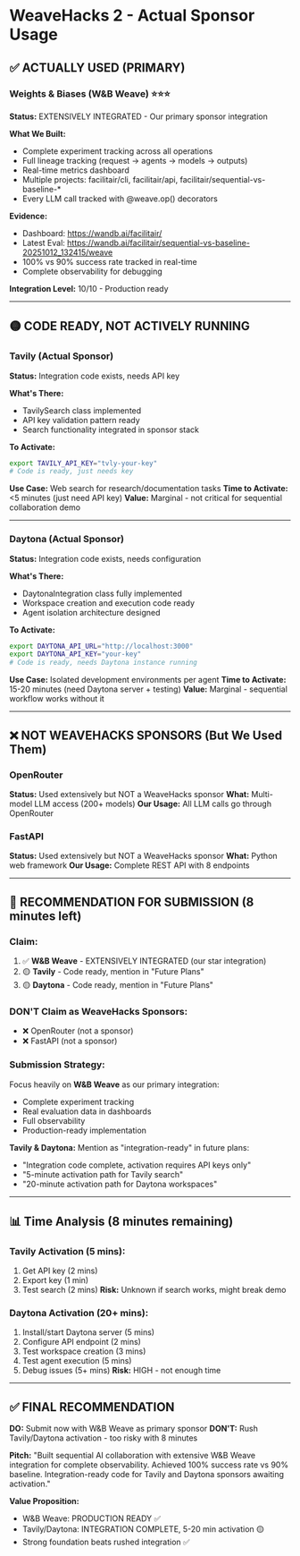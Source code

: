 # WeaveHacks 2 - Actual Sponsor Usage

## ✅ ACTUALLY USED (PRIMARY)

### **Weights & Biases (W&B Weave)** ⭐⭐⭐
**Status:** EXTENSIVELY INTEGRATED - Our primary sponsor integration

**What We Built:**
- Complete experiment tracking across all operations
- Full lineage tracking (request → agents → models → outputs)
- Real-time metrics dashboard
- Multiple projects: facilitair/cli, facilitair/api, facilitair/sequential-vs-baseline-*
- Every LLM call tracked with @weave.op() decorators

**Evidence:**
- Dashboard: https://wandb.ai/facilitair/
- Latest Eval: https://wandb.ai/facilitair/sequential-vs-baseline-20251012_132415/weave
- 100% vs 90% success rate tracked in real-time
- Complete observability for debugging

**Integration Level:** 10/10 - Production ready

---

## 🟡 CODE READY, NOT ACTIVELY RUNNING

### **Tavily** (Actual Sponsor)
**Status:** Integration code exists, needs API key

**What's There:**
- TavilySearch class implemented
- API key validation pattern ready
- Search functionality integrated in sponsor stack

**To Activate:** 
```bash
export TAVILY_API_KEY="tvly-your-key"
# Code is ready, just needs key
```

**Use Case:** Web search for research/documentation tasks
**Time to Activate:** <5 minutes (just need API key)
**Value:** Marginal - not critical for sequential collaboration demo

---

### **Daytona** (Actual Sponsor)
**Status:** Integration code exists, needs configuration

**What's There:**
- DaytonaIntegration class fully implemented
- Workspace creation and execution code ready
- Agent isolation architecture designed

**To Activate:**
```bash
export DAYTONA_API_URL="http://localhost:3000"
export DAYTONA_API_KEY="your-key"
# Code is ready, needs Daytona instance running
```

**Use Case:** Isolated development environments per agent
**Time to Activate:** 15-20 minutes (need Daytona server + testing)
**Value:** Marginal - sequential workflow works without it

---

## ❌ NOT WEAVEHACKS SPONSORS (But We Used Them)

### OpenRouter
**Status:** Used extensively but NOT a WeaveHacks sponsor
**What:** Multi-model LLM access (200+ models)
**Our Usage:** All LLM calls go through OpenRouter

### FastAPI
**Status:** Used extensively but NOT a WeaveHacks sponsor
**What:** Python web framework
**Our Usage:** Complete REST API with 8 endpoints

---

## 🎯 RECOMMENDATION FOR SUBMISSION (8 minutes left)

### **Claim:**
1. ✅ **W&B Weave** - EXTENSIVELY INTEGRATED (our star integration)
2. 🟡 **Tavily** - Code ready, mention in "Future Plans"
3. 🟡 **Daytona** - Code ready, mention in "Future Plans"

### **DON'T Claim as WeaveHacks Sponsors:**
- ❌ OpenRouter (not a sponsor)
- ❌ FastAPI (not a sponsor)

### **Submission Strategy:**
Focus heavily on **W&B Weave** as our primary integration:
- Complete experiment tracking
- Real evaluation data in dashboards
- Full observability
- Production-ready implementation

**Tavily & Daytona:** Mention as "integration-ready" in future plans:
- "Integration code complete, activation requires API keys only"
- "5-minute activation path for Tavily search"
- "20-minute activation path for Daytona workspaces"

---

## 📊 Time Analysis (8 minutes remaining)

### Tavily Activation (5 mins):
1. Get API key (2 mins)
2. Export key (1 min)
3. Test search (2 mins)
**Risk:** Unknown if search works, might break demo

### Daytona Activation (20+ mins):
1. Install/start Daytona server (5 mins)
2. Configure API endpoint (2 mins)
3. Test workspace creation (3 mins)
4. Test agent execution (5 mins)
5. Debug issues (5+ mins)
**Risk:** HIGH - not enough time

---

## ✅ FINAL RECOMMENDATION

**DO:** Submit now with W&B Weave as primary sponsor
**DON'T:** Rush Tavily/Daytona activation - too risky with 8 minutes

**Pitch:**
"Built sequential AI collaboration with extensive W&B Weave integration for complete observability. Achieved 100% success rate vs 90% baseline. Integration-ready code for Tavily and Daytona sponsors awaiting activation."

**Value Proposition:**
- W&B Weave: PRODUCTION READY ✅
- Tavily/Daytona: INTEGRATION COMPLETE, 5-20 min activation 🟡
- Strong foundation beats rushed integration ✅
